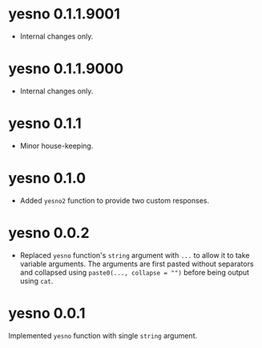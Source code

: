 # yesno 0.1.1.9001

- Internal changes only.


# yesno 0.1.1.9000

- Internal changes only.

# yesno 0.1.1

- Minor house-keeping.

# yesno 0.1.0

- Added `yesno2` function to provide two custom responses.

# yesno 0.0.2

- Replaced `yesno` function's `string` argument with `...` to allow it to take variable arguments.
The arguments are first pasted without separators and collapsed using `paste0(..., collapse = "")` before being output using `cat`.

# yesno 0.0.1

Implemented `yesno` function with single `string` argument.
